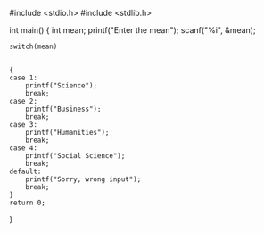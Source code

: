 #include <stdio.h>
#include <stdlib.h>

int main()
{
    int mean;
    printf("Enter the mean");
    scanf("%i", &mean);

    switch(mean)


    {
    case 1:
        printf("Science");
        break;
    case 2:
        printf("Business");
        break;
    case 3:
        printf("Humanities");
        break;
    case 4:
        printf("Social Science");
        break;
    default:
        printf("Sorry, wrong input");
        break;
    }
    return 0;
}
